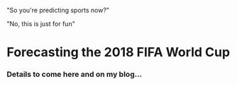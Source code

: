 "So you're predicting sports now?"

"No, this is just for fun"

# Forecasting the 2018 FIFA World Cup

### Details to come here and on my blog...